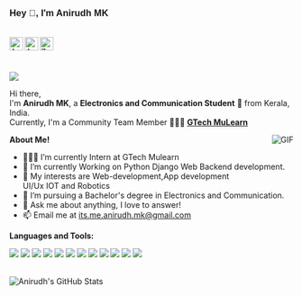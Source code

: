 <h3 style="font-family: Verdana, sans-serif;"> Hey 👋, I'm Anirudh MK</h3>
<br>
 
<a href="https://www.linkedin.com/in/anirudh-mk/">
  <img align="left" alt="Anirudh's LinkdeIn" width="24px" src="https://cdn.jsdelivr.net/npm/simple-icons@v3/icons/linkedin.svg" />
</a>

<a href="https://www.instagram.com/anirudh_mk_/">
  <img align="left" alt="Anirudh's Instagram" width="24px" src="https://cdn.jsdelivr.net/npm/simple-icons@v3/icons/instagram.svg" />
</a>

<a href="https://www.facebook.com/ZamranxD">
  <img align="left" alt="Zamran's Instagram" width="24px" src="https://cdn.jsdelivr.net/npm/simple-icons@v3/icons/facebook.svg" />
</a>

<br><br>

<img src="https://komarev.com/ghpvc/?username=anirudh-mk&color=blueviolet">
<br>

Hi there, <br> 
I'm **Anirudh MK**, a **Electronics and Communication Student** 🚀 from Kerala, India. <br>
Currently, I'm a Community Team Member 🙍🏽‍♂️ **[GTech MuLearn](https://github.com/gtech-mulearn)**

<img align="right" alt="GIF" src="https://i.pinimg.com/originals/e4/26/70/e426702edf874b181aced1e2fa5c6cde.gif" />

**About Me!**

  - 👨🏽‍💻 I’m currently Intern at GTech Mulearn
  - 🌱 I’m currently Working on Python Django Web Backend development. 
  - 🤔 My interests are Web-development,App development <br> UI/Ux IOT and Robotics
  - 💼 I’m pursuing a Bachelor's degree in Electronics and Communication.
  - 💬 Ask me about anything, I love to answer!
  - 📫 Email me at [its.me.anirudh.mk@gmail.com](mailto:its.me.anirudh.mk@gmail.com)

**Languages and Tools:**  

<img src="https://img.shields.io/badge/-Django-3C873A?style=flat&logo=Django&logoColor=white"> <img src = "https://img.shields.io/badge/-HTML5-E34F26?style=flat&logo=html5&logoColor=white">
<img src = "https://img.shields.io/badge/-CSS3-1572B6?style=flat&logo=css3&logoColor=white">
<img src="https://img.shields.io/badge/-Bootstrap-563D7C?style=flat&logo=bootstrap&logoColor=white">
<img src="https://img.shields.io/badge/-JavaScript-eed718?style=flat&logo=javascript&logoColor=ffffff">
<img src="https://img.shields.io/badge/-Sass-cc6699?style=flat&logo=sass&logoColor=ffffff">
<img src="https://img.shields.io/badge/-React-000000?style=flat&logo=react&logoColor=00c8ff">
<img src="https://img.shields.io/badge/-MySQL-F29111?style=flat&logo=mysql&logoColor=FFFFFF">
<img src="https://img.shields.io/badge/-Express.js-787878?style=flat">
<img src="http://img.shields.io/badge/-Git-F1502F?style=flat&logo=git&logoColor=FFFFFF">
<img src="http://img.shields.io/badge/-Github-000000?style=flat&logo=github&logoColor=FFFFFF">
<img src="http://img.shields.io/badge/-Python-007ACC?style=flat&logo=Python&logoColor=white">


<br>

<img src="https://github-readme-stats.vercel.app/api?username=anirudh-mk&show_icons=true&hide_border=true&count_private=true&theme=shades-of-purple&icon_color=fad000" alt="Anirudh's GitHub Stats">
